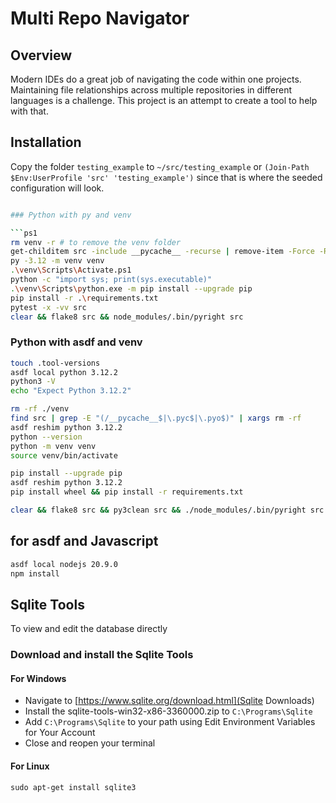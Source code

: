 # Multi Repo Navigator

## Overview

Modern IDEs do a great job of navigating the code within one projects.  Maintaining file relationships across multiple repositories in different languages is a challenge.  This project is an attempt to create a tool to help with that.

## Installation

Copy the folder `testing_example` to `~/src/testing_example` or `(Join-Path $Env:UserProfile 'src' 'testing_example')` since that is where the seeded configuration will look.

```sh

### Python with py and venv

```ps1
rm venv -r # to remove the venv folder
get-childitem src -include __pycache__ -recurse | remove-item -Force -Recurse
py -3.12 -m venv venv 
.\venv\Scripts\Activate.ps1
python -c "import sys; print(sys.executable)"
.\venv\Scripts\python.exe -m pip install --upgrade pip
pip install -r .\requirements.txt
pytest -x -vv src
clear && flake8 src && node_modules/.bin/pyright src
```

### Python with asdf and venv

```sh
touch .tool-versions
asdf local python 3.12.2
python3 -V
echo "Expect Python 3.12.2"

rm -rf ./venv
find src | grep -E "(/__pycache__$|\.pyc$|\.pyo$)" | xargs rm -rf
asdf reshim python 3.12.2
python --version
python -m venv venv
source venv/bin/activate

pip install --upgrade pip
asdf reshim python 3.12.2
pip install wheel && pip install -r requirements.txt

clear && flake8 src && py3clean src && ./node_modules/.bin/pyright src
```

## for asdf and Javascript

```sh
asdf local nodejs 20.9.0
npm install
```

## Sqlite Tools

To view and edit the database directly

### Download and install the Sqlite Tools

#### For Windows

- Navigate to [https://www.sqlite.org/download.html](Sqlite Downloads)
- Install the sqlite-tools-win32-x86-3360000.zip to `C:\Programs\Sqlite`
- Add `C:\Programs\Sqlite` to your path using Edit Environment Variables for Your Account
- Close and reopen your terminal

#### For Linux

`sudo apt-get install sqlite3`

